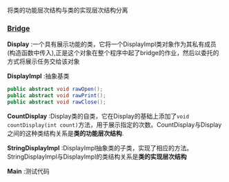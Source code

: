 将类的功能层次结构与类的实现层次结构分离

### [Bridge](https://github.com/Andrewpqc/design-patterns/tree/master/bridge/src) 
**Display** :一个具有展示功能的类，它将一个DisplayImpl类对象作为其私有成员(构造函数中传入),正是这个对象在整个程序中起了bridge的作业，然后以委托的方式将展示任务交给该对象

**DisplayImpl** :抽象基类
``` java
public abstract void rawOpen();
public abstract void rawPrint();
public abstract void rawClose();
```

**CountDisplay** :Display类的自类，它在Display的基础上添加了`void countDisplay(int count)`方法，用于展示指定的次数。CountDisplay与Display之间的这种类结构关系是**类的功能层次结构**.

**StringDisplayImpl** :DisplayImpl抽象类的子类，实现了相应的方法。StringDisplayImpl与DisplayImpl的类结构关系是**类的实现层次结构**

**Main** :测试代码